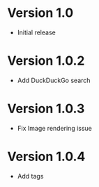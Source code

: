 
# Version 1.0

- Initial release

# Version 1.0.2

- Add DuckDuckGo search

# Version 1.0.3

- Fix Image rendering issue

# Version 1.0.4

- Add tags